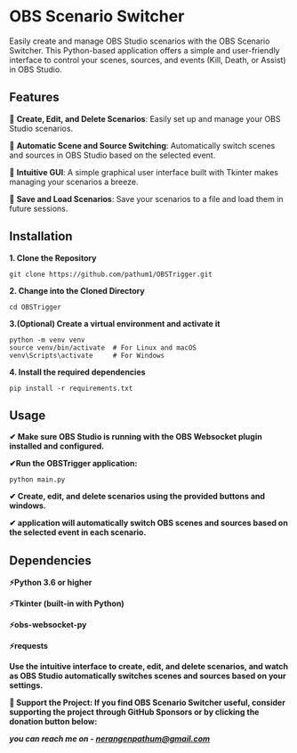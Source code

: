 # **OBS Scenario Switcher**

Easily create and manage OBS Studio scenarios with the OBS Scenario Switcher. This Python-based application offers a simple and user-friendly interface to control your scenes, sources, and events (Kill, Death, or Assist) in OBS Studio.

## **Features**

🔷 **Create, Edit, and Delete Scenarios**: Easily set up and manage your OBS Studio scenarios.

🔷 **Automatic Scene and Source Switching**: Automatically switch scenes and sources in OBS Studio based on the selected event.

🔷 **Intuitive GUI**: A simple graphical user interface built with Tkinter makes managing your scenarios a breeze.

🔷 **Save and Load Scenarios**: Save your scenarios to a file and load them in future sessions.

## **Installation**

**1. Clone the Repository**

```
git clone https://github.com/pathum1/OBSTrigger.git
```

**2. Change into the Cloned Directory**

```
cd OBSTrigger
```

**3.(Optional) Create a virtual environment and activate it**

```
python -m venv venv
source venv/bin/activate  # For Linux and macOS
venv\Scripts\activate     # For Windows
```

**4. Install the required dependencies**
```
pip install -r requirements.txt
```


## **Usage**
**✔ Make sure OBS Studio is running with the OBS Websocket plugin installed and configured.**

**✔Run the OBSTrigger application:**

```
python main.py
```

**✔ Create, edit, and delete scenarios using the provided buttons and windows.**

**✔ application will automatically switch OBS scenes and sources based on the selected event in each scenario.**


## **Dependencies** 

**⚡Python 3.6 or higher**

**⚡Tkinter (built-in with Python)**

**⚡obs-websocket-py**

**⚡requests**

**Use the intuitive interface to create, edit, and delete scenarios, and watch as OBS Studio automatically switches scenes and sources based on your settings.**

**🌟 Support the Project: If you find OBS Scenario Switcher useful, consider supporting the project through GitHub Sponsors or by clicking the donation button below:**


***you can reach me on - nerangenpathum@gmail.com***
